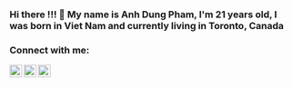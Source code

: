 ### Hi there !!! 👋 My name is Anh Dung Pham, I'm 21 years old, I was born in Viet Nam and currently living in Toronto, Canada

### Connect with me:

[<img align="left" alt="website" width="22px" src="https://upload.wikimedia.org/wikipedia/commons/thumb/c/c4/Globe_icon.svg/1024px-Globe_icon.svg.png" />][website]
[<img align="left" alt="linkedIn" width="22px" src="https://cdn.jsdelivr.net/npm/simple-icons@v3/icons/linkedin.svg" />][linkedin]
[<img align="left" alt="gmail" width="22px" src="https://freepngimg.com/thumb/gmail/152556-photos-black-gmail-free-transparent-image-hd.png" />][gmail]

[website]: https://google.com
[linkedin]: https://www.linkedin.com/in/anh-dung-pham-38830b1a6/
[gmail]: phamanhdung1813@gmail.com



